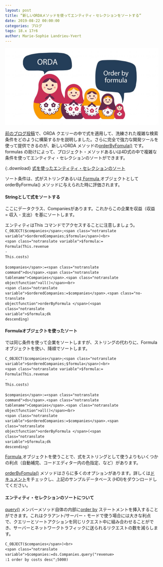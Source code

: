 ```yaml
---
layout: post
title: “新しいORDAメソッドを使ってエンティティ・セレクションをソートする”
date: 2019-08-22 00:00:00
categories: ブログ
tags: 18.x 17r6
author: Marie-Sophie Landrieu-Yvert
---
```


![HDIabout-1024x512](/images/blog/08/22/HDIabout-1024x512.jpg)

<a href="https://blog.4d.com/more-sophisticated-orda-queries-with-formulas/"><span class="notranslate command">前のブログ投稿</a></span>で、ORDA クエリーの中で式を適用して、洗練された複雑な検索条件をどのように構築するかを説明しました。さらに完全で強力な開発ツールを使って提供できるのが、新しいORDA メソッドの<a href="https://doc.4d.com/4Dv17R6/4D/17-R6/entitySelectionorderByFormula.305-4404512.en.html"><span class="notranslate objectfunction">orderByFomula()</a></span> です。formulas の助けによって、プロジェクト・メソッドあるいは4D式の中で複雑な条件を使ってエンティティ・セレクションのソートができます。

{:.download}
[式を使ったエンティティ・セレクションのソート]("https://download.4d.com/Demos/4D_v17_R6/HDI_Order_ByFormula.zip") 

ソート条件は、式がストリングあるいは<a href="https://doc.4d.com/4Dv17R6/4D/17-R6/Formula.301-4311678.ja.html"><span class="notranslate command"> Formula </a></span>オブジェクトとしてorderByFormula() メソッドに与えられた時に評価されます。

#### Stringとして式をソートする

ここにデータクラス、Companiesがあります。これからこの企業を収益（収益 = 収入 - 支出）を基にソートします。

エンティティはThis コマンドでアクセスすることに注意しましょう。
<code class=“fourd”><span class="notranslate command">C_OBJECT</span>(<span class="notranslate variable">$companies</span>;<span class="notranslate variable">$orderedCompanies</span>;<span class="notranslate variable">$formula</span>)<br>
<span class="notranslate variable">$formula</span>:= <span class="notranslate command">Formula</span>(<span class="notranslate command">This</span>.<span class="notranslate objectattribut">revenue</span> - <span class="notranslate command">This</span>.<span class="notranslate objectattribut">costs</span>)<br>
<span class="notranslate variable">$companies</span>:=<span class="notranslate command">ds</span>.<span class="notranslate tablename">Companies</span>.<span class="notranslate objectfunction">all()</span><br>
<span class="notranslate variable">$orderedCompanies</span>:=<span class="notranslate variable">$companies</span>.<span class="no-translate objectfunction">orderByFormula </span>(<span class="notranslate variable">$formula</span>;<span class="notranslate constant">dk descending</span>)</code>


#### Formulaオブジェクトを使ったソート

では同じ条件を使って企業をソートしますが、ストリングの代わりに、Formula オブジェクトを使い、降順でソートします。

<code class=“fourd”><span class="notranslate command">C_OBJECT</span>(<span class="notranslate variable">$companies</span>;<span class="notranslate variable">$orderedCompanies</span>;<span class="notranslate variable">$formula</span>)<br>
<span class="notranslate variable">$formula</span>:= <span class="notranslate command">Formula</span>(<span class="notranslate command">This</span>.<span class="notranslate objectattribut">revenue</span> - <span class="notranslate command">This</span>.<span class="notranslate objectattribut">costs</span>)<br>
<span class="notranslate variable">$companies</span>:=<span class="notranslate command">ds</span>.<span class="notranslate tablename">Companies</span>.<span class="notranslate objectfunction">all()</span><br>
<span class="notranslate variable">$orderedCompanies</span>:=<span class="notranslate variable">$companies</span>.<span class="notranslate objectfunction">orderByFormula </span>(<span class="notranslate variable">$formula</span>;<span class="notranslate constant">dk descending</span>)</code>

<a href="https://doc.4d.com/4Dv17R6/4D/17-R6/Formula.301-4311678.ja.html"><span class="notranslate command"> Formula </a></span> オブジェクトを使うことで、式をストリングとして使うよりもいくつかの利点（自動補完、コードエディター内の色指定、など）があります。

<a href="https://doc.4d.com/4Dv17R6/4D/17-R6/entitySelectionorderByFormula.305-4404512.ja.html"><span class="notranslate objectfunction">orderByFomula()</a></span> メソッドはさらに多くのオプションがあります。詳しくは<a href="https://doc.4d.com/4Dv17R6/4D/17-R6/entitySelectionorderByFormula.305-4404512.ja.html">ドキュメント</a>をチェックし、上記のサンプルデータベース (HDI)をダウンロードしてください。

#### エンティティ・セレクションのソートについて

<a href="https://doc.4d.com/4Dv17R6/4D/17-R6/dataClassquery.305-4311816.ja.html"><span class="notranslate objectfunction">query()</a></span> メンバーメソッド自体の内部に<a href="https://doc.4d.com/4Dv17R6/4D/17-R6/entitySelectionorderBy.305-4311825.ja.html"><span class="notranslate objectfunction">order by</a></span> ステートメントを挿入することができます。これはクラアント/サーバー・モードで使う場合には大きな利点で、クエリーとソートアクションを同じリクエスト中に組み合わせることができ、サーバーとネットワークトラフィックに送られるリクエストの数を減らします。

<code class=“fourd”><span class="notranslate command">C_OBJECT</span>(<span class="notranslate variable">$companies</span>)<br>
<span class="notranslate variable">$companies</span>:=<span class="notranslate command">ds</span>.<span class="notranslate tablename">Companies</span>.<span class="notranslate objectfunction">query</span>("revenue&gt; :1 order by costs desc";5000)</code>


